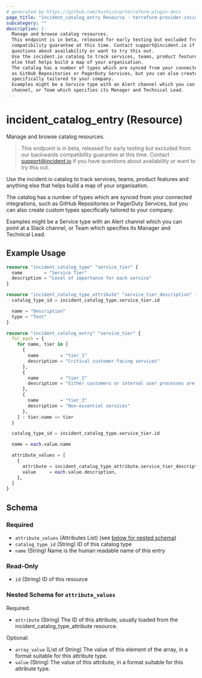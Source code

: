```yaml
---
# generated by https://github.com/hashicorp/terraform-plugin-docs
page_title: "incident_catalog_entry Resource - terraform-provider-incident"
subcategory: ""
description: |-
  Manage and browse catalog resources.
  This endpoint is in beta, released for early testing but excluded from our backwards
  compatibility guarantee at this time. Contact support@incident.io if you have
  questions about availability or want to try this out.
  Use the incident.io catalog to track services, teams, product features and anything
  else that helps build a map of your organisation.
  The catalog has a number of types which are synced from your connected integrations, such
  as GitHub Repositories or PagerDuty Services, but you can also create custom types
  specifically tailored to your company.
  Examples might be a Service type with an Alert channel which you can point at a Slack
  channel, or Team which specifies its Manager and Technical Lead.
---
```


# incident_catalog_entry (Resource)

Manage and browse catalog resources.

> This endpoint is in beta, released for early testing but excluded from our backwards
> compatibility guarantee at this time. Contact support@incident.io if you have
> questions about availability or want to try this out.

Use the incident.io catalog to track services, teams, product features and anything
else that helps build a map of your organisation.

The catalog has a number of types which are synced from your connected integrations, such
as GitHub Repositories or PagerDuty Services, but you can also create custom types
specifically tailored to your company.

Examples might be a Service type with an Alert channel which you can point at a Slack
channel, or Team which specifies its Manager and Technical Lead.

## Example Usage

```terraform
resource "incident_catalog_type" "service_tier" {
  name        = "Service Tier"
  description = "Level of importance for each service"
}

resource "incident_catalog_type_attribute" "service_tier_description" {
  catalog_type_id = incident_catalog_type.service_tier.id

  name = "Description"
  type = "Text"
}

resource "incident_catalog_entry" "service_tier" {
  for_each = {
    for name, tier in [
      {
        name        = "tier_1"
        description = "Critical customer-facing services"
      },
      {
        name        = "tier_2"
        description = "Either customers or internal user processes are impacted if this service fails"
      },
      {
        name        = "tier_3"
        description = "Non-essential services"
      },
    ] : tier.name => tier
  }

  catalog_type_id = incident_catalog_type.service_tier.id

  name = each.value.name

  attribute_values = [
    {
      attribute = incident_catalog_type_attribute.service_tier_description.id,
      value     = each.value.description,
    },
  ]
}
```

<!-- schema generated by tfplugindocs -->
## Schema

### Required

- `attribute_values` (Attributes List) (see [below for nested schema](#nestedatt--attribute_values))
- `catalog_type_id` (String) ID of this catalog type
- `name` (String) Name is the human readable name of this entry

### Read-Only

- `id` (String) ID of this resource

<a id="nestedatt--attribute_values"></a>
### Nested Schema for `attribute_values`

Required:

- `attribute` (String) The ID of this attribute, usually loaded from the incident_catalog_type_attribute resource.

Optional:

- `array_value` (List of String) The value of this element of the array, in a format suitable for this attribute type.
- `value` (String) The value of this attribute, in a format suitable for this attribute type.


